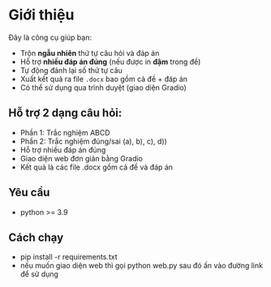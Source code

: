 # Giới thiệu
Đây là công cụ giúp bạn:
-  Trộn **ngẫu nhiên** thứ tự câu hỏi và đáp án
-  Hỗ trợ **nhiều đáp án đúng** (nếu được in **đậm** trong đề)
-  Tự động đánh lại số thứ tự câu
-  Xuất kết quả ra file `.docx` bao gồm cả đề + đáp án
-  Có thể sử dụng qua trình duyệt (giao diện Gradio)
## Hỗ trợ 2 dạng câu hỏi:
- Phần 1: Trắc nghiệm ABCD
- Phần 2: Trắc nghiệm đúng/sai (a), b), c), d))
- Hỗ trợ nhiều đáp án đúng
- Giao diện web đơn giản bằng Gradio
- Kết quả là các file .docx gồm cả đề và đáp án
## Yêu cầu 
- python >= 3.9
## Cách chạy
- pip install -r requirements.txt
- nếu muốn giao diện web thì gọi python web.py sau đó ấn vào đường link để sử dụng
